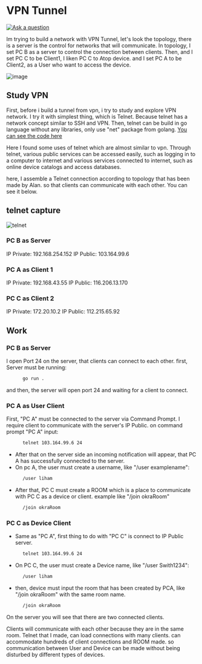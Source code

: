 # VPN Tunnel

[![Ask a question](https://img.shields.io/badge/%3f-Ask%20a%20Question-ff69b4.svg)](https://github.com/ilhamabdlh)

Im trying to build a network with VPN Tunnel, let's look the topology, there is a server is the control for networks that will communicate. In topology, I set PC B as a server to control the connection between clients. Then, and I set PC C to be Client1, I liken PC C to Atop device. and I set PC A to be Client2, as a User who want to access the device.

![image](https://user-images.githubusercontent.com/72017753/157813568-a9213801-44b9-464f-88b8-e4b6cf4f6982.png)

## Study VPN
First, before i build a tunnel from vpn, i try to study and explore VPN network. I try it with simplest thing, which is Telnet. Because telnet has a network concept similar to SSH and VPN. Then, telnet can be build in go language without any libraries, only use "net" package from golang. [You can see the code here](https://github.com/ilhamabdlh/deviceConnection/blob/master/server.go)

Here I found some uses of telnet which are almost similar to vpn. Through telnet, various public services can be accessed easily, such as logging in to a computer to internet and various services connected to internet, such as online device catalogs and access databases.

here, I assemble a Telnet connection according to topology that has been made by Alan. so that clients can communicate with each other. You can see it below.

## telnet capture

![telnet](https://user-images.githubusercontent.com/72017753/157817484-f78581be-cfe3-4049-a4f3-ba024b367804.PNG)


### PC B as Server
IP Private: 192.168.254.152
IP Public: 103.164.99.6

### PC A as Client 1
IP Private: 192.168.43.55
IP Public: 116.206.13.170

### PC C as Client 2
IP Private: 172.20.10.2
IP Public: 112.215.65.92

## Work

### PC B as Server
I open Port 24 on the server, that clients can connect to each other.
first, Server must be running:
```bash
      go run .
```
and then, the server will open port 24 and waiting for a client to connect.

### PC A as User Client

First, "PC A" must be connected to the server via Command Prompt. I require client to communicate with the server's IP Public.
on command prompt "PC A" input:  
```bash
      telnet 103.164.99.6 24
```
- After that on the server side an incoming notification will appear, that PC A has successfully connected to the server.
- On pc A, the user must create a username, like "/user examplename":
```bash
      /user liham
```
- After that, PC C must create a ROOM which is a place to communicate with PC C as a device or client. example like "/join okraRoom"
```bash
      /join okraRoom
```

### PC C as Device Client

- Same as "PC A", first thing to do with "PC C" is connect to IP Public server.
```bash
      telnet 103.164.99.6 24
```
- On PC C, the user must create a Device name, like "/user Swith1234":
```bash
      /user liham
```
- then, device must input the room that has been created by PCA, like "/join okraRoom" with the same room name.
```bash
      /join okraRoom
```
On the server you will see that there are two connected clients.

Clients will communicate with each other because they are in the same room.
Telnet that I made, can load connections with many clients. can accommodate hundreds of client connections and ROOM made. so communication between User and Device can be made without being disturbed by different types of devices.
